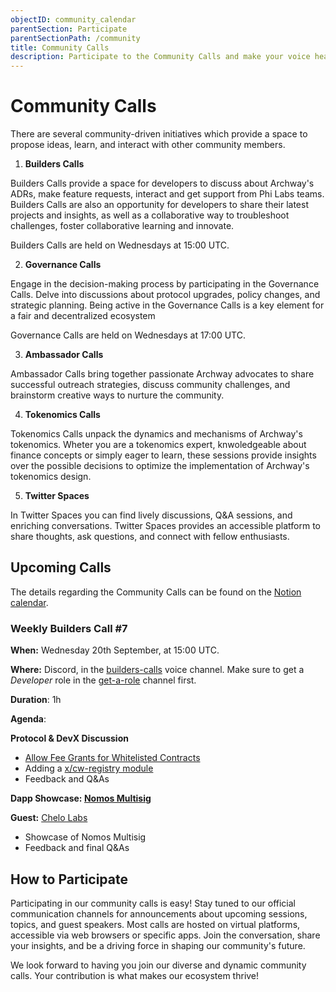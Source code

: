 ```yaml
---
objectID: community_calendar
parentSection: Participate
parentSectionPath: /community
title: Community Calls
description: Participate to the Community Calls and make your voice heard.
---
```




# Community Calls

There are several community-driven initiatives which provide a space to propose ideas, learn, and interact with other community members.

1. **Builders Calls**

Builders Calls provide a space for developers to discuss about Archway's ADRs, make feature requests, interact and get support from Phi Labs teams. Builders Calls are also an opportunity for developers to share their latest projects and insights, as well as a collaborative way to troubleshoot challenges, foster collaborative learning and innovate. 

Builders Calls are held on Wednesdays at 15:00 UTC. 

2. **Governance Calls**

Engage in the decision-making process by participating in the Governance Calls. Delve into discussions about protocol upgrades, policy changes, and strategic planning. Being active in the Governance Calls is a key element for a fair and decentralized ecosystem

Governance Calls are held on Wednesdays at 17:00 UTC.


3. **Ambassador Calls**

Ambassador Calls bring together passionate Archway advocates to share successful outreach strategies, discuss community challenges, and brainstorm creative ways to nurture the community.

4. **Tokenomics Calls**

Tokenomics Calls unpack the dynamics and mechanisms of Archway's tokenomics. Wheter you are a tokenomics expert, knwoledgeable about finance concepts or simply eager to learn, these sessions provide insights over the possible decisions to optimize the implementation of Archway's tokenomics design.

5. **Twitter Spaces**

In Twitter Spaces you can find lively discussions, Q&A sessions, and enriching conversations. Twitter Spaces provides an accessible platform to share thoughts, ask questions, and connect with fellow enthusiasts.


## Upcoming Calls

The details regarding the Community Calls can be found on the <a href="https://philabs.notion.site/c4c1ff77f6e348b4b63320b6ac126266?v=eabf9d67f950458fb8cf0e7f189ded31" target="_blank">Notion calendar</a>.


### Weekly Builders Call #7
**When:** Wednesday 20th September, at 15:00 UTC.

**Where:** Discord, in the <a href="https://discord.com/channels/892203409418092615/1131985993101213746" target="_blank">builders-calls</a> voice channel. Make sure to get a *Developer* role in the <a href="https://discord.com/channels/892203409418092615/1004693111181688973" target="_blank">get-a-role</a> channel first.

**Duration**: 1h

**Agenda**:

**Protocol & DevX Discussion**
- [Allow Fee Grants for Whitelisted Contracts](https://github.com/CosmWasm/wasmd/issues/1571)
- Adding a <a href="https://github.com/orgs/archway-network/discussions/16" target="_blank">x/cw-registry module</a>
- Feedback and Q&As

**Dapp Showcase: [Nomos Multisig](https://rafael-contreras.gitbook.io/nomos-docs/)**

**Guest:** [Chelo Labs](https://chelo.fi/)

- Showcase of Nomos Multisig
- Feedback and final Q&As

## How to Participate

Participating in our community calls is easy! Stay tuned to our official communication channels for announcements about upcoming sessions, topics, and guest speakers. Most calls are hosted on virtual platforms, accessible via web browsers or specific apps. Join the conversation, share your insights, and be a driving force in shaping our community's future.

We look forward to having you join our diverse and dynamic community calls. Your contribution is what makes our ecosystem thrive!

